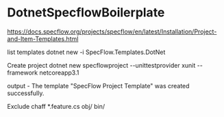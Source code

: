 # DotnetSpecflowBoilerplate

https://docs.specflow.org/projects/specflow/en/latest/Installation/Project-and-Item-Templates.html

list templates
dotnet new -i SpecFlow.Templates.DotNet

Create project
dotnet new specflowproject --unittestprovider xunit --framework netcoreapp3.1

output - The template "SpecFlow Project Template" was created successfully.

Exclude chaff
*.feature.cs
obj/
bin/
